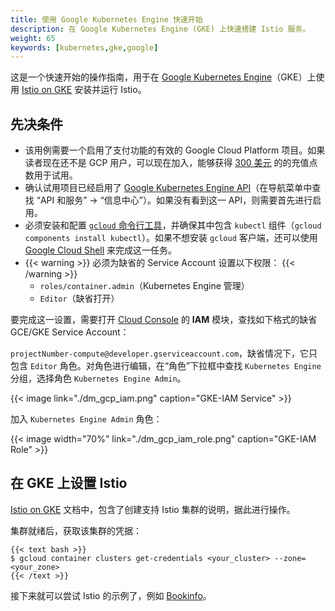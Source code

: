 ```yaml
---
title: 使用 Google Kubernetes Engine 快速开始
description: 在 Google Kubernetes Engine (GKE) 上快速搭建 Istio 服务。
weight: 65
keywords: [kubernetes,gke,google]
---
```


这是一个快速开始的操作指南，用于在 [Google Kubernetes Engine](https://cloud.google.com/kubernetes-engine/)（GKE）上使用 [Istio on GKE](https://cloud.google.com/istio/docs/istio-on-gke/overview) 安装并运行 Istio。

## 先决条件

- 该用例需要一个启用了支付功能的有效的 Google Cloud Platform 项目。如果读者现在还不是 GCP 用户，可以现在加入，能够获得 [300 美元](https://cloud.google.com/free/) 的的充值点数用于试用。
- 确认试用项目已经启用了 [Google Kubernetes Engine API](https://console.cloud.google.com/apis/library/container.googleapis.com/)（在导航菜单中查找 “API 和服务” -> “信息中心”）。如果没有看到这一 API，则需要首先进行启用。
- 必须安装和配置 [`gcloud` 命令行工具](https://cloud.google.com/sdk/docs/)，并确保其中包含 `kubectl` 组件（`gcloud components install kubectl`）。如果不想安装 `gcloud` 客户端，还可以使用 [Google Cloud Shell](https://cloud.google.com/shell/docs/) 来完成这一任务。
- {{< warning >}}
  必须为缺省的 Service Account 设置以下权限：
  {{< /warning >}}
    - `roles/container.admin`（Kubernetes Engine 管理）
    - `Editor`（缺省打开）

要完成这一设置，需要打开 [Cloud Console](https://console.cloud.google.com/iam-admin/iam/project) 的 **IAM** 模块，查找如下格式的缺省 GCE/GKE Service Account：

`projectNumber-compute@developer.gserviceaccount.com`，缺省情况下，它只包含 `Editor` 角色。对角色进行编辑，在“角色”下拉框中查找 `Kubernetes Engine` 分组，选择角色 `Kubernetes Engine Admin`。

{{< image link="./dm_gcp_iam.png" caption="GKE-IAM Service" >}}

加入 `Kubernetes Engine Admin` 角色：

{{< image width="70%" link="./dm_gcp_iam_role.png" caption="GKE-IAM Role" >}}

## 在 GKE 上设置 Istio

[Istio on GKE](https://cloud.google.com/istio/docs/istio-on-gke/overview) 文档中，包含了创建支持 Istio 集群的说明，据此进行操作。

集群就绪后，获取该集群的凭据：

    {{< text bash >}}
    $ gcloud container clusters get-credentials <your_cluster> --zone=<your_zone>
    {{< /text >}}

接下来就可以尝试 Istio 的示例了，例如 [Bookinfo](/zh/docs/examples/bookinfo/)。